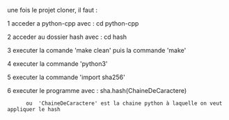une fois le projet cloner, il faut :

1 acceder a python-cpp avec : cd python-cpp

2 acceder au dossier hash avec : cd hash

3 executer la comande 'make clean' puis la commande 'make' 

4 executer la commande 'python3' 

5 executer la commande 'import sha256'

6 executer le programme avec : sha.hash(ChaineDeCaractere)    

          ou  'ChaineDeCaractere' est la chaine python à laquelle on veut appliquer le hash
